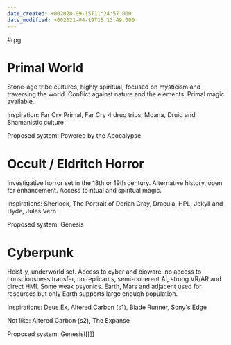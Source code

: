 ```yaml
---
date_created: +002020-09-15T11:24:57.000
date_modified: +002021-04-19T13:13:49.000
---
```

 #rpg

# Primal World

Stone-age tribe cultures, highly spiritual, focused on mysticism and traversing the world. Conflict against nature and the elements. Primal magic available.

Inspiration: Far Cry Primal, Far Cry 4 drug trips, Moana, Druid and Shamanistic culture

Proposed system: Powered by the Apocalypse

# Occult / Eldritch Horror

Investigative horror set in the 18th or 19th century. Alternative history, open for enhancement. Access to ritual and spiritual magic.

Inspirations: Sherlock, The Portrait of Dorian Gray, Dracula, HPL, Jekyll and Hyde, Jules Vern

Proposed system: Genesis

# Cyberpunk

Heist-y, underworld set. Access to cyber and bioware, no access to consciousness transfer, no replicants, semi-coherent AI, strong VR/AR and direct HMI. Some weak psyonics. Earth, Mars and adjacent used for resources but only Earth supports large enough population.

Inspirations: Deus Ex, Altered Carbon (s1), Blade Runner, Sony's Edge

Not like: Altered Carbon (s2), The Expanse

Proposed system: Genesis![[]]
